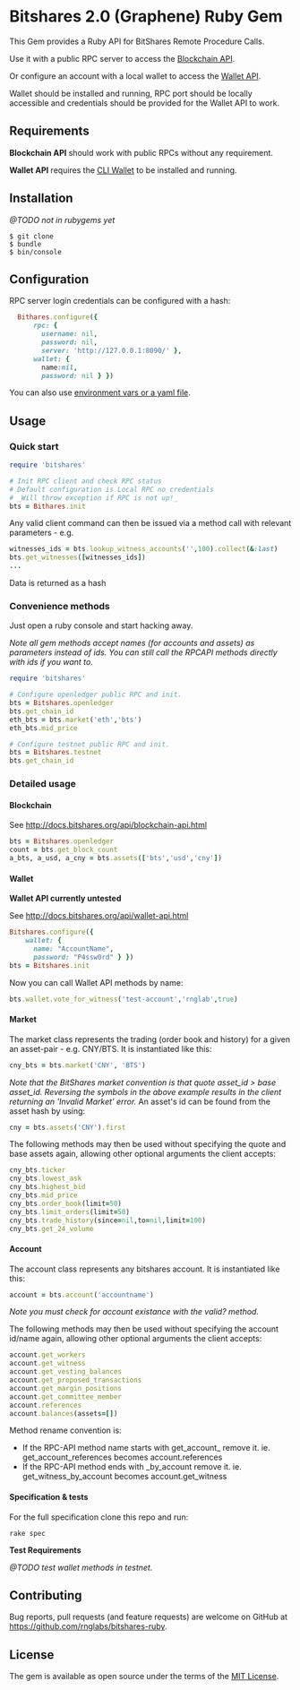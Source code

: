 # Bitshares 2.0 (Graphene) Ruby Gem

This Gem provides a Ruby API for BitShares Remote Procedure Calls.

Use it with a public RPC server to access the
[Blockchain API](http://docs.bitshares.org/api/blockchain-api.html).

Or configure an account with a local wallet to access the
[Wallet API](http://docs.bitshares.org/api/wallet-api.html).

Wallet should be installed and running, RPC port should be locally
accessible and credentials should be provided for the Wallet API to
work.

## Requirements

**Blockchain API** should work with public RPCs without any requirement.

**Wallet API** requires the [CLI Wallet](http://docs.bitshares.org/integration/apps/cliwallet.html) to be installed and running.

## Installation

_@TODO not in rubygems yet_

    $ git clone
    $ bundle
    $ bin/console

## Configuration

RPC server login credentials can be configured with a hash:

```ruby
  Bithares.configure({
      rpc: {
        username: nil,
        password: nil,
        server: 'http://127.0.0.1:8090/' },
      wallet: {
        name:nil,
        password: nil } })
```

You can also use [environment vars or a yaml file](wiki/Configuration).

## Usage

### Quick start

```ruby
require 'bitshares'

# Init RPC client and check RPC status
# Default configuration is Local RPC no credentials
# _Will throw exception if RPC is not up!_
bts = Bithares.init
```
Any valid client command can then be issued via a method call with relevant
parameters - e.g.

```ruby
witnesses_ids = bts.lookup_witness_accounts('',100).collect(&:last)
bts.get_witnesses([witnesses_ids])
...
```

Data is returned as a hash

###  Convenience methods

Just open a ruby console and start hacking away.

_Note all gem methods accept names (for accounts and assets) as parameters
instead of ids. You can still call the RPCAPI methods directly with ids if you
want to._

```ruby
require 'bitshares'

# Configure openledger public RPC and init.
bts = Bitshares.openledger
bts.get_chain_id
eth_bts = bts.market('eth','bts')
eth_bts.mid_price

# Configure testnet public RPC and init.
bts = Bitshares.testnet
bts.get_chain_id
```

### Detailed usage

#### Blockchain

See http://docs.bitshares.org/api/blockchain-api.html

```Ruby
bts = Bitshares.openledger
count = bts.get_block_count
a_bts, a_usd, a_cny = bts.assets(['bts','usd','cny'])
```

#### Wallet

**Wallet API currently untested**

See http://docs.bitshares.org/api/wallet-api.html

```Ruby
Bitshares.configure({
    wallet: {
      name: "AccountName",
      password: "P4ssw0rd" } })
bts = Bitshares.init
```

Now you can call Wallet API methods by name:

```Ruby
bts.wallet.vote_for_witness('test-account','rnglab',true)
```

#### Market

The market class represents the trading (order book and history) for a given an
asset-pair - e.g. CNY/BTS. It is instantiated like this:

```Ruby
cny_bts = bts.market('CNY', 'BTS')
```

_Note that the BitShares market convention is that quote asset_id > base asset_id.
Reversing the symbols in the above example results in the client returning  an
'Invalid Market' error._ An asset's id can be found from the asset hash by using:

```Ruby
cny = bts.assets('CNY').first
```

The following methods may then be used without specifying the quote and base
assets again, allowing other optional arguments the client accepts:

```Ruby
cny_bts.ticker
cny_bts.lowest_ask
cny_bts.highest_bid
cny_bts.mid_price
cny_bts.order_book(limit=50)
cny_bts.limit_orders(limit=50)
cny_bts.trade_history(since=nil,to=nil,limit=100)
cny_bts.get_24_volume

```

#### Account

The account class represents any bitshares account. It is instantiated like this:

```Ruby
account = bts.account('accountname')
```

_Note you must check for account existance with the valid? method._

The following methods may then be used without specifying the account id/name
again, allowing other optional arguments the client accepts:

```Ruby
account.get_workers
account.get_witness
account.get_vesting_balances
account.get_proposed_transactions
account.get_margin_positions
account.get_committee_member
account.references
account.balances(assets=[])
```

Method rename convention is:

* If the RPC-API method name starts with get_account_ remove it.
ie. get_account_references becomes account.references
* If the RPC-API method ends with _by_account remove it.
ie. get_witness_by_account becomes account.get_witness

#### Specification & tests

For the full specification clone this repo and run:

`rake spec`

**Test Requirements**

_@TODO test wallet methods in testnet._

## Contributing

Bug reports, pull requests (and feature requests) are welcome on GitHub at https://github.com/rnglabs/bitshares-ruby.

## License

The gem is available as open source under the terms of the [MIT License](http://opensource.org/licenses/MIT).
